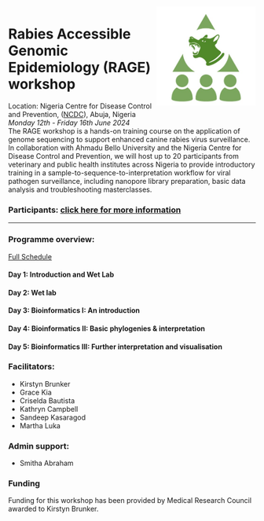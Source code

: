 <img align="right" src="icon/RAGE_train2.jpg" width=40% height=40%>

# Rabies Accessible Genomic Epidemiology (RAGE) workshop  
Location: Nigeria Centre for Disease Control and Prevention, ([NCDC](https://ncdc.gov.ng/)), Abuja, Nigeria  
*Monday 12th - Friday 16th June 2024*  
The RAGE workshop is a hands-on training course on the application of genome sequencing to support enhanced canine rabies virus surveillance. In collaboration with Ahmadu Bello University and the Nigeria Centre for Disease Control and Prevention, we will host up to 20 participants from veterinary and public health institutes across Nigeria to provide introductory training in a sample-to-sequence-to-interpretation workflow for viral pathogen surveillance, including nanopore library preparation, basic data analysis and troubleshooting masterclasses. 

### Participants: [click here for more information](participant_information/README.md)  
---

### Programme overview:
[Full Schedule](https://docs.google.com/spreadsheets/d/1JCL9Xy9NZ3_kTtE0744eJAaLKgEMXqvWHUJG7V9-ml0/edit?usp=sharing)
#### Day 1: Introduction and Wet Lab
#### Day 2: Wet lab
#### Day 3: Bioinformatics I: An introduction
#### Day 4: Bioinformatics II: Basic phylogenies & interpretation
#### Day 5: Bioinformatics III: Further interpretation and visualisation

### Facilitators:

* Kirstyn Brunker  
* Grace Kia 
* Criselda Bautista 
* Kathryn Campbell 
* Sandeep Kasaragod   
* Martha Luka 
### Admin support:
* Smitha Abraham

### Funding
Funding for this workshop has been provided by Medical Research Council awarded to Kirstyn Brunker.

